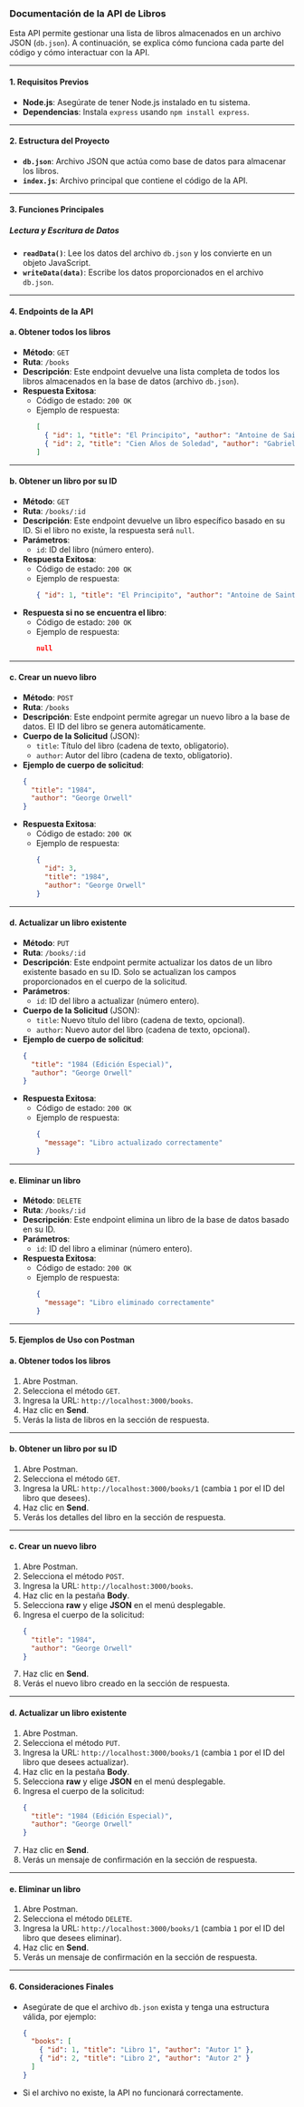 
### Documentación de la API de Libros

Esta API permite gestionar una lista de libros almacenados en un archivo JSON (`db.json`). A continuación, se explica cómo funciona cada parte del código y cómo interactuar con la API.

---

#### 1. Requisitos Previos
- **Node.js**: Asegúrate de tener Node.js instalado en tu sistema.
- **Dependencias**: Instala `express` usando `npm install express`.

---

#### 2. Estructura del Proyecto
- **`db.json`**: Archivo JSON que actúa como base de datos para almacenar los libros.
- **`index.js`**: Archivo principal que contiene el código de la API.

---

#### 3. Funciones Principales

##### **Lectura y Escritura de Datos**
- **`readData()`**: Lee los datos del archivo `db.json` y los convierte en un objeto JavaScript.
- **`writeData(data)`**: Escribe los datos proporcionados en el archivo `db.json`.

---

#### 4. Endpoints de la API

#### **a. Obtener todos los libros**
- **Método**: `GET`
- **Ruta**: `/books`
- **Descripción**: Este endpoint devuelve una lista completa de todos los libros almacenados en la base de datos (archivo `db.json`).
- **Respuesta Exitosa**:
  - Código de estado: `200 OK`
  - Ejemplo de respuesta:
    ```json
    [
      { "id": 1, "title": "El Principito", "author": "Antoine de Saint-Exupéry" },
      { "id": 2, "title": "Cien Años de Soledad", "author": "Gabriel García Márquez" }
    ]
    ```

---

#### **b. Obtener un libro por su ID**
- **Método**: `GET`
- **Ruta**: `/books/:id`
- **Descripción**: Este endpoint devuelve un libro específico basado en su ID. Si el libro no existe, la respuesta será `null`.
- **Parámetros**:
  - `id`: ID del libro (número entero).
- **Respuesta Exitosa**:
  - Código de estado: `200 OK`
  - Ejemplo de respuesta:
    ```json
    { "id": 1, "title": "El Principito", "author": "Antoine de Saint-Exupéry" }
    ```
- **Respuesta si no se encuentra el libro**:
  - Código de estado: `200 OK`
  - Ejemplo de respuesta:
    ```json
    null
    ```

---

#### **c. Crear un nuevo libro**
- **Método**: `POST`
- **Ruta**: `/books`
- **Descripción**: Este endpoint permite agregar un nuevo libro a la base de datos. El ID del libro se genera automáticamente.
- **Cuerpo de la Solicitud** (JSON):
  - `title`: Título del libro (cadena de texto, obligatorio).
  - `author`: Autor del libro (cadena de texto, obligatorio).
- **Ejemplo de cuerpo de solicitud**:
  ```json
  {
    "title": "1984",
    "author": "George Orwell"
  }
  ```
- **Respuesta Exitosa**:
  - Código de estado: `200 OK`
  - Ejemplo de respuesta:
    ```json
    {
      "id": 3,
      "title": "1984",
      "author": "George Orwell"
    }
    ```

---

#### **d. Actualizar un libro existente**
- **Método**: `PUT`
- **Ruta**: `/books/:id`
- **Descripción**: Este endpoint permite actualizar los datos de un libro existente basado en su ID. Solo se actualizan los campos proporcionados en el cuerpo de la solicitud.
- **Parámetros**:
  - `id`: ID del libro a actualizar (número entero).
- **Cuerpo de la Solicitud** (JSON):
  - `title`: Nuevo título del libro (cadena de texto, opcional).
  - `author`: Nuevo autor del libro (cadena de texto, opcional).
- **Ejemplo de cuerpo de solicitud**:
  ```json
  {
    "title": "1984 (Edición Especial)",
    "author": "George Orwell"
  }
  ```
- **Respuesta Exitosa**:
  - Código de estado: `200 OK`
  - Ejemplo de respuesta:
    ```json
    {
      "message": "Libro actualizado correctamente"
    }
    ```

---

#### **e. Eliminar un libro**
- **Método**: `DELETE`
- **Ruta**: `/books/:id`
- **Descripción**: Este endpoint elimina un libro de la base de datos basado en su ID.
- **Parámetros**:
  - `id`: ID del libro a eliminar (número entero).
- **Respuesta Exitosa**:
  - Código de estado: `200 OK`
  - Ejemplo de respuesta:
    ```json
    {
      "message": "Libro eliminado correctamente"
    }
    ```

---

#### 5. Ejemplos de Uso con Postman

#### **a. Obtener todos los libros**
1. Abre Postman.
2. Selecciona el método `GET`.
3. Ingresa la URL: `http://localhost:3000/books`.
4. Haz clic en **Send**.
5. Verás la lista de libros en la sección de respuesta.

---

#### **b. Obtener un libro por su ID**
1. Abre Postman.
2. Selecciona el método `GET`.
3. Ingresa la URL: `http://localhost:3000/books/1` (cambia `1` por el ID del libro que desees).
4. Haz clic en **Send**.
5. Verás los detalles del libro en la sección de respuesta.

---

#### **c. Crear un nuevo libro**
1. Abre Postman.
2. Selecciona el método `POST`.
3. Ingresa la URL: `http://localhost:3000/books`.
4. Haz clic en la pestaña **Body**.
5. Selecciona **raw** y elige **JSON** en el menú desplegable.
6. Ingresa el cuerpo de la solicitud:
   ```json
   {
     "title": "1984",
     "author": "George Orwell"
   }
   ```
7. Haz clic en **Send**.
8. Verás el nuevo libro creado en la sección de respuesta.

---

#### **d. Actualizar un libro existente**
1. Abre Postman.
2. Selecciona el método `PUT`.
3. Ingresa la URL: `http://localhost:3000/books/1` (cambia `1` por el ID del libro que desees actualizar).
4. Haz clic en la pestaña **Body**.
5. Selecciona **raw** y elige **JSON** en el menú desplegable.
6. Ingresa el cuerpo de la solicitud:
   ```json
   {
     "title": "1984 (Edición Especial)",
     "author": "George Orwell"
   }
   ```
7. Haz clic en **Send**.
8. Verás un mensaje de confirmación en la sección de respuesta.

---

#### **e. Eliminar un libro**
1. Abre Postman.
2. Selecciona el método `DELETE`.
3. Ingresa la URL: `http://localhost:3000/books/1` (cambia `1` por el ID del libro que desees eliminar).
4. Haz clic en **Send**.
5. Verás un mensaje de confirmación en la sección de respuesta.

---

#### 6. Consideraciones Finales
- Asegúrate de que el archivo `db.json` exista y tenga una estructura válida, por ejemplo:
  ```json
  {
    "books": [
      { "id": 1, "title": "Libro 1", "author": "Autor 1" },
      { "id": 2, "title": "Libro 2", "author": "Autor 2" }
    ]
  }
  ```
- Si el archivo no existe, la API no funcionará correctamente.
